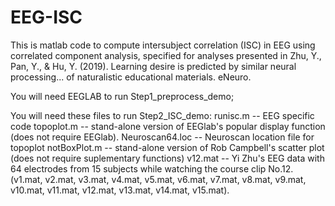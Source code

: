 # EEG-ISC
This is matlab code to compute intersubject correlation (ISC) in EEG using correlated component analysis, 
specified for analyses presented in Zhu, Y., Pan, Y., & Hu, Y. (2019). Learning desire is predicted by similar neural processing...
of naturalistic educational materials. eNeuro.

You will need EEGLAB to run Step1_preprocess_demo;

You will need these files to run Step2_ISC_demo:
runisc.m -- EEG specific code
topoplot.m -- stand-alone version of EEGlab's popular display function (does not require EEGlab). 
Neuroscan64.loc -- Neuroscan location file for topoplot
notBoxPlot.m -- stand-alone version of Rob Campbell's scatter plot (does not require suplementary functions)
v12.mat -- Yi Zhu's EEG data with 64 electrodes from 15 subjects while watching the course clip No.12. 
(v1.mat, v2.mat, v3.mat, v4.mat, v5.mat, v6.mat, v7.mat, v8.mat, v9.mat, v10.mat, v11.mat, v12.mat, v13.mat, v14.mat, v15.mat).
